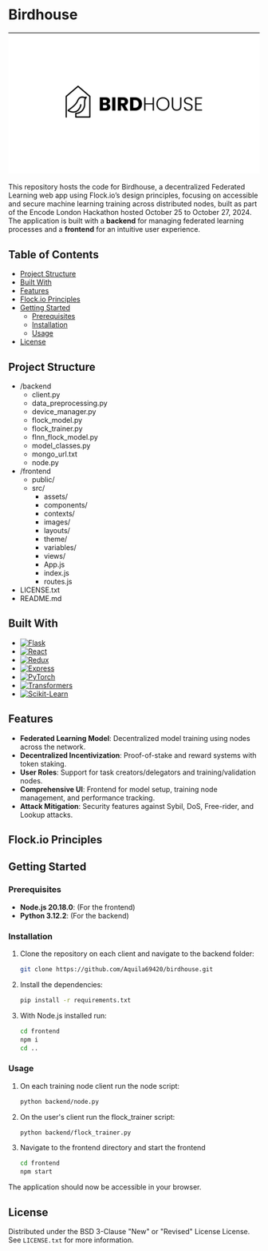 # Birdhouse
![Project Logo](logo.jpg)
<!-- ![Flock.io logo](flock_logo.svg) -->
<!-- ![Event Logo](encode.png) -->

This repository hosts the code for Birdhouse, a decentralized Federated Learning web app using Flock.io’s design principles, focusing on accessible and secure machine learning training across distributed nodes, built as part of the Encode London Hackathon hosted October 25 to October 27, 2024. The application is built with a **backend** for managing federated learning processes and a **frontend** for an intuitive user experience.

## Table of Contents
- [Project Structure](#project-structure)
- [Built With](#built-with)
- [Features](#features)
- [Flock.io Principles](#flock.io-principles)
- [Getting Started](#getting-started)
  - [Prerequisites](#prerequisites)
  - [Installation](#installation)
  - [Usage](#usage)
- [License](#license)



## Project Structure

 * /backend
   * client.py
   *  data_preprocessing.py
   * device_manager.py
   * flock_model.py
   * flock_trainer.py
   * flnn_flock_model.py
   * model_classes.py
   * mongo_url.txt
   * node.py
 * /frontend
   * public/
   * src/
      * assets/
      * components/
      * contexts/
      * images/
      * layouts/
      * theme/
      * variables/
      * views/
      * App.js
      * index.js
      * routes.js
  * LICENSE.txt
  * README.md
## Built With

* [![Flask][Flask.com]][Flask-url]
* [![React][React.js]][React-url]
* [![Redux][Redux.js]][Redux-url]
* [![Express][Express.js]][Express-url]
* [![PyTorch][Torch]][Torch-url]
* [![Transformers][Transformers]][Transformers-url]
* [![Scikit-Learn][Scikit-Learn.com]][Scikit-Learn-url]

## Features

- **Federated Learning Model**: Decentralized model training using nodes across the network.
- **Decentralized Incentivization**: Proof-of-stake and reward systems with token staking.
- **User Roles**: Support for task creators/delegators and training/validation nodes.
- **Comprehensive UI**: Frontend for model setup, training node management, and performance tracking.
- **Attack Mitigation**: Security features against Sybil, DoS, Free-rider, and Lookup attacks.
<!-- - **Temporary cURL Command Support**: While the model creation UI is under development, we support cURL-based model setup.
- **Future Proof**: Plans for AI Marketplace and FL alliance with upcoming model creation UI and validation nodes UI. 
-->
## Flock.io Principles

## Getting Started

### Prerequisites

- **Node.js 20.18.0**: (For the frontend)
- **Python 3.12.2**: (For the backend)

### Installation

1. Clone the repository on each client and navigate to the backend folder:
   ```bash
   git clone https://github.com/Aquila69420/birdhouse.git
   ```
2. Install the dependencies:
   ```bash
   pip install -r requirements.txt
   ```
3. With Node.js installed run:
   ```bash
   cd frontend
   npm i
   cd ..
   ```

### Usage
1. On each training node client run the node script:
   ```bash
   python backend/node.py
   ```
2. On the user's client run the flock_trainer script:
   ```bash
   python backend/flock_trainer.py
   ```
3. Navigate to the frontend directory and start the frontend
   ```bash
   cd frontend
   npm start
   ```

The application should now be accessible in your browser.

<!-- LICENSE -->
## License

Distributed under the BSD 3-Clause "New" or "Revised" License License. See `LICENSE.txt` for more information.

<!-- MARKDOWN LINKS & IMAGES -->
[React.js]: https://img.shields.io/badge/React-20232A?style=for-the-badge&logo=react&logoColor=61DAFB
[React-url]: https://reactjs.org/
[Redux.js]: https://img.shields.io/badge/Redux-764ABC?style=for-the-badge&logo=redux&logoColor=white
[Redux-url]: https://redux.js.org/
[Express.js]: https://img.shields.io/badge/Express-000000?style=for-the-badge&logo=express&logoColor=white
[Express-url]: https://expressjs.com/
[Flask.com]: https://img.shields.io/badge/Flask-000000?style=for-the-badge&logo=flask&logoColor=white
[Flask-url]: https://flask.palletsprojects.com/
[Torch]: https://img.shields.io/badge/PyTorch-EE4C2C?style=for-the-badge&logo=pytorch&logoColor=white
[Torch-url]: https://pytorch.org/
[Scikit-Learn.com]: https://img.shields.io/badge/Scikit--Learn-F7931E?style=for-the-badge&logo=scikit-learn&logoColor=white
[Scikit-Learn-url]: https://scikit-learn.org/
[Transformers]: https://img.shields.io/badge/Transformers-FF6F00?style=for-the-badge&logo=transformers&logoColor=white
[Transformers-url]: https://huggingface.co/transformers/
